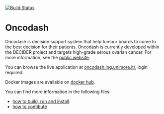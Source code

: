 <a  href="https://oncodash.github.io/oncodash/"><img  src="https://github.com/oncodash/oncodash/actions/workflows/build-docs.yml/badge.svg"  alt="Build Status"/></a></td>

# Oncodash

Oncodash is decision support system that help tumour boards to come to the best decision for their patients.
Oncodash is currently developed within the DECIDER project and targets high-grade serous ovarian cancer.
For more information, see the [public website](https://oncodash.github.io/oncodash/).

You can browse the live application at [oncodash.ing.unimore.it/](https://oncodash.ing.unimore.it/), login required.

Docker images are available on [docker hub](https://hub.docker.com/r/oncodash/nodeserver).

You can find more information in the following files:
- [how to build, run and install](https://github.com/oncodash/oncodash/blob/main/INSTALL.md).
- [how to contibute](https://github.com/oncodash/oncodash/blob/main/CONTRIBUTING.md)

